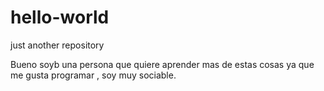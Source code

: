 # hello-world
just another repository

Bueno soyb una persona que quiere aprender mas de estas cosas ya que me gusta  programar  , soy muy sociable.
